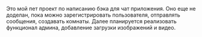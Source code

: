 Это мой пет проект по написанию бэка для чат приложения. 
Оно еще не доделан, пока можно зарегистрировать пользователя, отправлять сообщения, создавать комнаты. 
Далее планируется реализовать функционал админа, добавление загрузки изображений и видео.
